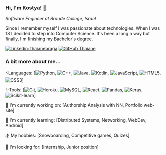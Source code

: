 ### Hi, I'm Kostya! 👋

*Software Engineer at Braude College, Israel*

Since I remember myself I was passionate about technologies. When I was 18 I decided to step into Computer Science. It's been a long a way but finally, I'm finishing my Bachelor's degree.

[![Linkedin: thaianebraga](https://img.shields.io/badge/-Konstantin-blue?style=flat-square&logo=Linkedin&logoColor=white&link=https://www.linkedin.com/in/kmaltcev/)](https://www.linkedin.com/in/thaianebraga/)
[![GitHub Thaiane](https://img.shields.io/github/followers/kmaltcev?label=follow&style=social)](https://github.com/kmaltcev)

### A bit more about me...

⚡Languages: [![Python](https://img.shields.io/badge/-Python-FFD545?style=flat-square&logo=Python), ![C++](https://img.shields.io/badge/-C-00599C?style=flat-square&logo=c), ![Java](https://img.shields.io/badge/-Java-5283A2?style=flat-square&logo=Java), ![Kotlin](https://img.shields.io/badge/-Kotlin-FF8A00?style=flat-square&logo=Kotlin), ![JavaScript](https://img.shields.io/badge/-JavaScript-black?style=flat-square&logo=javascript), ![HTML5](https://img.shields.io/badge/-HTML5-E34F26?style=flat-square&logo=html5&logoColor=white), ![CSS3](https://img.shields.io/badge/-CSS3-1572B6?style=flat-square&logo=css3)]

✨Tools: [![Git](https://img.shields.io/badge/-Git-F0F0E8?style=flat-square&logo=git), ![Heroku](https://img.shields.io/badge/-Heroku-430098?style=flat-square&logo=heroku), ![MySQL](https://img.shields.io/badge/-MySQL-F29111?style=flat-square&logo=mysql), ![React](https://img.shields.io/badge/-React-20232A?style=flat-square&logo=react), ![Pandas](https://img.shields.io/badge/-Pandas-130654?style=flat-square&logo=Pandas), ![Keras](https://img.shields.io/badge/-Keras-D00000?style=flat-square&logo=Keras), ![Scikit-learn](https://img.shields.io/badge/-Scikit-3499CD?style=flat-square&logo=Scikit-learn)]

🔭 I'm currently working on: [Authorship Analysis with NN, Portfolio web-site]

🌱 I'm currently learning: [Distributed Systems, Networking, WebDev, Android]

🏂 My hobbies: [Snowboarding, Competitive games, Quizes]

🤔 I'm looking for: [Internship, Junior position]
